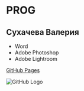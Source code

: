# PROG
## Сухачева Валерия
* Word
* Adobe Photoshop
* Adobe Lightroom

[GitHub Pages](https://sukhacheva.github.io)

![GitHub Logo](https://images.unsplash.com/photo-1535576756182-4707b2c8c7fc?ixlib=rb-0.3.5&ixid=eyJhcHBfaWQiOjEyMDd9&s=f8fb5b5fcec1679c7f153c67809936e0&auto=format&fit=crop&w=400&q=80)
